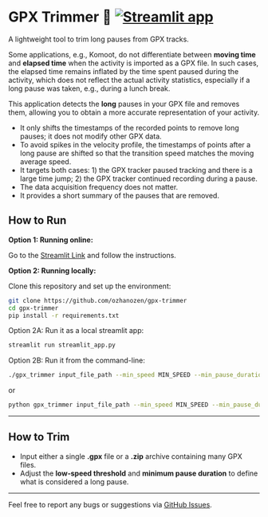 # GPX Trimmer 🏃 [![Streamlit app](https://static.streamlit.io/badges/streamlit_badge_black_white.svg)](https://share.streamlit.io/ozhanozen/gpx-trimmer/main)

A lightweight tool to trim long pauses from GPX tracks.

Some applications, e.g., Komoot, do not differentiate between **moving time** and **elapsed time** when the activity is imported as a GPX file. In such cases, the elapsed time remains inflated by the time spent paused during the activity, which does not reflect the actual activity statistics, especially if a long pause was taken, e.g., during a lunch break.

This application detects the **long** pauses in your GPX file and removes them, allowing you to obtain a more accurate representation of your activity.
* It only shifts the timestamps of the recorded points to remove long pauses; it does not modify other GPX data.
* To avoid spikes in the velocity profile, the timestamps of points after a long pause are shifted so that the transition speed matches the moving average speed.
* It targets both cases: 1) the GPX tracker paused tracking and there is a large time jump; 2) the GPX tracker continued recording during a pause.
* The data acquisition frequency does not matter.
* It provides a short summary of the pauses that are removed.


## How to Run

**Option 1: Running online:**

Go to the [Streamlit Link](https://share.streamlit.io/ozhanozen/gpx-trimmer/main)
 and follow the instructions.

**Option 2: Running locally:**

Clone this repository and set up the environment:
```bash
git clone https://github.com/ozhanozen/gpx-trimmer
cd gpx-trimmer
pip install -r requirements.txt
```

Option 2A: Run it as a local streamlit app:
```bash
streamlit run streamlit_app.py
```

Option 2B: Run it from the command-line:
```bash
./gpx_trimmer input_file_path --min_speed MIN_SPEED --min_pause_duration MIN_PAUSE_DURATION
```
or
```bash
python gpx_trimmer input_file_path --min_speed MIN_SPEED --min_pause_duration MIN_PAUSE_DURATION
```

---

## How to Trim

* Input either a single **.gpx** file or a **.zip** archive containing many GPX files.
* Adjust the **low‑speed threshold** and **minimum pause duration** to define what is considered a long pause.


---

Feel free to report any bugs or suggestions via [GitHub Issues](https://github.com/ozhanozen/gpx-trimmer/issues).

 


